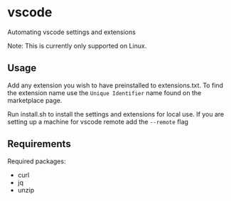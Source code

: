 # vscode

Automating vscode settings and extensions

Note: This is currently only supported on Linux.

## Usage

Add any extension you wish to have preinstalled to extensions.txt.
To find the extension name use the `Unique Identifier` name found on the marketplace page.

Run install.sh to install the settings and extensions for local use.
If you are setting up a machine for vscode remote add the `--remote` flag

## Requirements

Required packages:
 - curl
 - jq
 - unzip
